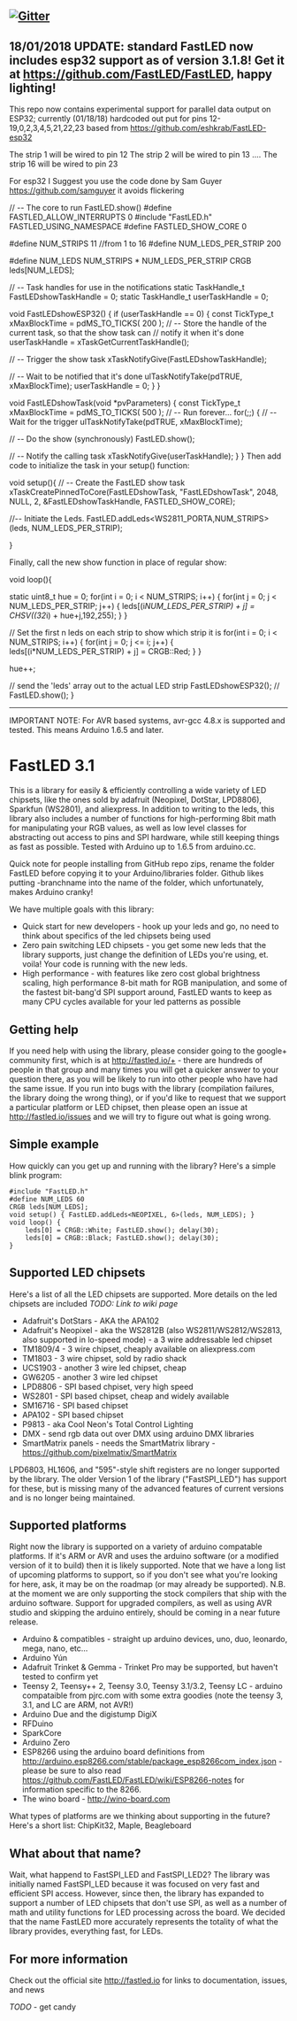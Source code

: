 [![Gitter](https://badges.gitter.im/Join%20Chat.svg)](https://gitter.im/FastLED/public)
-------------------------------------------------
18/01/2018 UPDATE: standard FastLED now includes esp32 support as of version 3.1.8! Get it at https://github.com/FastLED/FastLED, happy lighting!
-------------------------------------------------
This repo now contains experimental support for parallel data output on ESP32; currently (01/18/18) hardcoded out put for pins 12-19,0,2,3,4,5,21,22,23  based from https://github.com/eshkrab/FastLED-esp32

The strip 1 will be wired to pin 12
The strip 2 will be wired to pin 13
....
The strip 16 will be wired to pin 23

For esp32 I Suggest you use the code done by Sam Guyer https://github.com/samguyer  it avoids flickering




// -- The core to run FastLED.show()
#define FASTLED_ALLOW_INTERRUPTS 0
#include "FastLED.h"
FASTLED_USING_NAMESPACE
#define FASTLED_SHOW_CORE 0



#define NUM_STRIPS 11  //from 1 to 16
#define NUM_LEDS_PER_STRIP  200

#define NUM_LEDS NUM_STRIPS * NUM_LEDS_PER_STRIP
CRGB leds[NUM_LEDS];


// -- Task handles for use in the notifications
static TaskHandle_t FastLEDshowTaskHandle = 0;
static TaskHandle_t userTaskHandle = 0;

void FastLEDshowESP32()
{
if (userTaskHandle == 0) {
const TickType_t xMaxBlockTime = pdMS_TO_TICKS( 200 );
// -- Store the handle of the current task, so that the show task can
//    notify it when it's done
userTaskHandle = xTaskGetCurrentTaskHandle();

// -- Trigger the show task
xTaskNotifyGive(FastLEDshowTaskHandle);

// -- Wait to be notified that it's done
ulTaskNotifyTake(pdTRUE, xMaxBlockTime);
userTaskHandle = 0;
}
}

void FastLEDshowTask(void *pvParameters)
{
const TickType_t xMaxBlockTime = pdMS_TO_TICKS( 500 );
// -- Run forever...
for(;;) {
// -- Wait for the trigger
ulTaskNotifyTake(pdTRUE, xMaxBlockTime);

// -- Do the show (synchronously)
FastLED.show();

// -- Notify the calling task
xTaskNotifyGive(userTaskHandle);
}
}
Then add code to initialize the task in your setup() function:

void setup(){
// -- Create the FastLED show task
xTaskCreatePinnedToCore(FastLEDshowTask, "FastLEDshowTask", 2048, NULL, 2, &FastLEDshowTaskHandle, FASTLED_SHOW_CORE);

//-- Initiate the Leds.
FastLED.addLeds<WS2811_PORTA,NUM_STRIPS>(leds, NUM_LEDS_PER_STRIP);



}


Finally, call the new show function in place of regular show:


void loop(){

static uint8_t hue = 0;
for(int i = 0; i < NUM_STRIPS; i++) {
for(int j = 0; j < NUM_LEDS_PER_STRIP; j++) {
leds[(i*NUM_LEDS_PER_STRIP) + j] = CHSV((32*i) + hue+j,192,255);
}
}

// Set the first n leds on each strip to show which strip it is
for(int i = 0; i < NUM_STRIPS; i++) {
for(int j = 0; j <= i; j++) {
leds[(i*NUM_LEDS_PER_STRIP) + j] = CRGB::Red;
}
}

hue++;

// send the 'leds' array out to the actual LED strip
FastLEDshowESP32();
// FastLED.show();
}








-------------------------------------------------
IMPORTANT NOTE: For AVR based systems, avr-gcc 4.8.x is supported and tested.  This means Arduino 1.6.5 and later.


FastLED 3.1
===========

This is a library for easily & efficiently controlling a wide variety of LED chipsets, like the ones
sold by adafruit (Neopixel, DotStar, LPD8806), Sparkfun (WS2801), and aliexpress.  In addition to writing to the
leds, this library also includes a number of functions for high-performing 8bit math for manipulating
your RGB values, as well as low level classes for abstracting out access to pins and SPI hardware, while
still keeping things as fast as possible.  Tested with Arduino up to 1.6.5 from arduino.cc.

Quick note for people installing from GitHub repo zips, rename the folder FastLED before copying it to your Arduino/libraries folder.  Github likes putting -branchname into the name of the folder, which unfortunately, makes Arduino cranky!

We have multiple goals with this library:

* Quick start for new developers - hook up your leds and go, no need to think about specifics of the led chipsets being used
* Zero pain switching LED chipsets - you get some new leds that the library supports, just change the definition of LEDs you're using, et. voila!  Your code is running with the new leds.
* High performance - with features like zero cost global brightness scaling, high performance 8-bit math for RGB manipulation, and some of the fastest bit-bang'd SPI support around, FastLED wants to keep as many CPU cycles available for your led patterns as possible

## Getting help

If you need help with using the library, please consider going to the google+ community first, which is at http://fastled.io/+ - there are hundreds of people in that group and many times you will get a quicker answer to your question there, as you will be likely to run into other people who have had the same issue.  If you run into bugs with the library (compilation failures, the library doing the wrong thing), or if you'd like to request that we support a particular platform or LED chipset, then please open an issue at http://fastled.io/issues and we will try to figure out what is going wrong.

## Simple example

How quickly can you get up and running with the library?  Here's a simple blink program:

	#include "FastLED.h"
	#define NUM_LEDS 60
	CRGB leds[NUM_LEDS];
	void setup() { FastLED.addLeds<NEOPIXEL, 6>(leds, NUM_LEDS); }
	void loop() {
		leds[0] = CRGB::White; FastLED.show(); delay(30);
		leds[0] = CRGB::Black; FastLED.show(); delay(30);
	}

## Supported LED chipsets

Here's a list of all the LED chipsets are supported.  More details on the led chipsets are included *TODO: Link to wiki page*

* Adafruit's DotStars - AKA the APA102
* Adafruit's Neopixel - aka the WS2812B (also WS2811/WS2812/WS2813, also supported in lo-speed mode) - a 3 wire addressable led chipset
* TM1809/4 - 3 wire chipset, cheaply available on aliexpress.com
* TM1803 - 3 wire chipset, sold by radio shack
* UCS1903 - another 3 wire led chipset, cheap
* GW6205 - another 3 wire led chipset
* LPD8806 - SPI based chpiset, very high speed
* WS2801 - SPI based chipset, cheap and widely available
* SM16716 - SPI based chipset
* APA102 - SPI based chipset
* P9813 - aka Cool Neon's Total Control Lighting
* DMX - send rgb data out over DMX using arduino DMX libraries
* SmartMatrix panels - needs the SmartMatrix library - https://github.com/pixelmatix/SmartMatrix


LPD6803, HL1606, and "595"-style shift registers are no longer supported by the library.  The older Version 1 of the library ("FastSPI_LED") has support for these, but is missing many of the advanced features of current versions and is no longer being maintained.


## Supported platforms

Right now the library is supported on a variety of arduino compatable platforms.  If it's ARM or AVR and uses the arduino software (or a modified version of it to build) then it is likely supported.  Note that we have a long list of upcoming platforms to support, so if you don't see what you're looking for here, ask, it may be on the roadmap (or may already be supported).  N.B. at the moment we are only supporting the stock compilers that ship with the arduino software.  Support for upgraded compilers, as well as using AVR studio and skipping the arduino entirely, should be coming in a near future release.

* Arduino & compatibles - straight up arduino devices, uno, duo, leonardo, mega, nano, etc...
* Arduino Yún
* Adafruit Trinket & Gemma - Trinket Pro may be supported, but haven't tested to confirm yet
* Teensy 2, Teensy++ 2, Teensy 3.0, Teensy 3.1/3.2, Teensy LC - arduino compataible from pjrc.com with some extra goodies (note the teensy 3, 3.1, and LC are ARM, not AVR!)
* Arduino Due and the digistump DigiX
* RFDuino
* SparkCore
* Arduino Zero
* ESP8266 using the arduino board definitions from http://arduino.esp8266.com/stable/package_esp8266com_index.json - please be sure to also read https://github.com/FastLED/FastLED/wiki/ESP8266-notes for information specific to the 8266.
* The wino board - http://wino-board.com

What types of platforms are we thinking about supporting in the future?  Here's a short list:  ChipKit32, Maple, Beagleboard

## What about that name?

Wait, what happend to FastSPI_LED and FastSPI_LED2?  The library was initially named FastSPI_LED because it was focused on very fast and efficient SPI access.  However, since then, the library has expanded to support a number of LED chipsets that don't use SPI, as well as a number of math and utility functions for LED processing across the board.  We decided that the name FastLED more accurately represents the totality of what the library provides, everything fast, for LEDs.

## For more information

Check out the official site http://fastled.io for links to documentation, issues, and news


*TODO* - get candy
